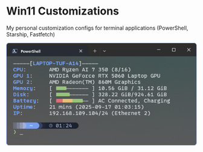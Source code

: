 # Win11 Customizations

My personal customization configs for terminal applications (PowerShell, Starship, Fastfetch)

![Terminal Demonstration](https://raw.githubusercontent.com/Tung1312/Win11-Customizations/refs/heads/main/resources/terminal.png)